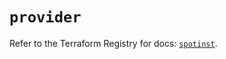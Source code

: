 # `provider`

Refer to the Terraform Registry for docs: [`spotinst`](https://registry.terraform.io/providers/spotinst/spotinst/1.171.1/docs).
